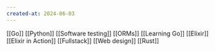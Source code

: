 ```yaml
---
created-at: 2024-06-03
---
```


[[Go]]
[[Python]]
[[Software testing]]
[[ORMs]]
[[Learning Go]]
[[Elixir]]
[[Elixir in Action]]
[[Fullstack]]
[[Web design]]
[[Rust]]
